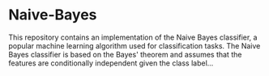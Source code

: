 # Naive-Bayes
This repository contains an implementation of the Naive Bayes classifier, a popular machine learning algorithm used for classification tasks. The Naive Bayes classifier is based on the Bayes' theorem and assumes that the features are conditionally independent given the class label...
